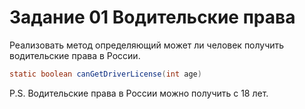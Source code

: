 # Задание 01 Водительские права

Реализовать метод определяющий может ли человек получить водительские права в России. 
```java
static boolean canGetDriverLicense(int age)
```
P.S. Водительские права в России можно получить с 18 лет.
